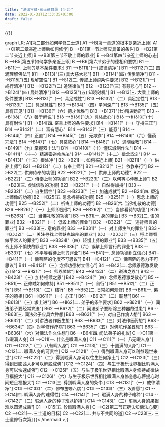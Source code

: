 ```yaml
---
title: "法海宝藏·三士道目录 (4-2)"
date: 2022-01-31T12:33:35+01:00
draft: false
---
```


{{<mermaid align="left">}}

graph LR;
    A1[第二部分如何学修三士道]
    A1 -->B[第一章道的根本是亲近上师]
    A1 -->C[第二章亲近上师后如何修学]
    B -->B1[第一节上师应具备的条件]
    B -->B2[第二节亲近上师]
    B -->B3[第三节不敬上师的罪业]
    B -->B4[第四节亲近上师的心态]
    B -->B5[第五节如何学多亲近上师]
    B -->B6[第六节弟子的德相和要求]
    B1 -->B11[一. 上师的基本条件要求:]
    B11 -->B111["(一) 戒律清净"]
    B11 -->B112["(二) 圆满理解佛法"]
    B11 -->B113["(三) 具大慈大悲"]
    B11 -->B114["(四) 传承清净"]
    B11 -->B115["(五) 理解空性"]
    B1 -->B12[二. 传戒上师的条件要求]
    B12 -->B121["(一) 戒行清净"]
    B12 -->B122["(二) 通晓律仪"]
    B12 -->B123["(三) 有慈悲心"]
    B12 -->B124["(四) 居处清净"]
    B12 -->B125["(五) 知晓时机"]
    B1 -->B13[三. 大乘上师的条件要求]
    B13 -->B131["（一）具足戒性"]
    B13 -->B132["（二）具足定性"]
    B13 -->B133["（三）具足慧性"]
    B13 -->B134["（四）学问深广"]
    B13 -->B135["（五）具有正见"]
    B13 -->B136["（六）德才优胜"]
    B13 -->B137["(七)精进勤奋"]
    B13 -->B138["（八）善于解说"]
    B13 -->B139["(九）具慈悲心"]
    B13 -->B1310["(十）具有耐性"]
    B1 -->B14[四. 密乘上师的条件要求]
    B14 -->B141["（一）守持三正"]
    B14 -->B142["（二）富有慧心"]
    B14 -->B143["（三）能忍"]
    B14 -->B144["（四）正直"]
    B14 -->B145["（五）无欺诈"]
    B14 -->B146["（六）懂药咒法"]
    B14 -->B147["（七）具慈悲心"]
    B14 -->B148["（八）通晓经教"]
    B14 -->B149["（九）掌握双十法"]
    B14 -->B1410["（十）懂坛城制作法"]
    B14 -->B1411["（十一）精通密道修炼法"]
    B14 -->B1412["（十二）信念坚定"]
    B14 -->B1413["（十三）根处净"]
    B2 -->B21[一. 如何亲近上师]
    B21 -->B211["（一）供养上师"]
    B21 -->B212["（二）侍奉上师"]
    B21 -->B213["（三）依教奉行"]
    B2 -->B22[二. 供养侍奉的功德]
    B22 -->B221["（一）供养上师的功德"]
    B22 -->B222["（二）侍奉上师的功德"]
    B22 -->B223["（三）以何等心侍奉上师"]
    B2 -->B23[三. 虔诚信敬的功德]
    B23 -->B231["（一）自然得加持"]
    B23 -->B232["（二）自生悟性"]
    B23 -->B233["（三）加速成就"]
    B2 -->B24[四. 塑造上师像的功德]
    B2 -->B25[五. 思念祈祷的功德]
    B25 -->B251["（一）思念上师的功德"]
    B25 -->B252["（二）祈祷上师的功德"]
    B2 -->B26[六. 当佛礼敬的功德]
    B26 -->B261["（一）上师即是佛"]
    B26 -->B262["（二）当佛看待的功德"]
    B26 -->B263["（三）当佛礼敬的功德"]
    B3 -->B31[一. 身的罪业]
    B3 -->B32[二. 语的罪业]
    B32 -->B321["（一）低毁上师的罪业"]
    B32 -->B322["（二）违背师言的罪业"]
    B3 -->B33[三. 意的罪业]
    B33 -->B331["（一）对上师生气的罪业"]
    B33 -->B332["（二）关注寻找上师缺点缺陷的罪业"]
    B33 -->B333["（三）将上师看做平常人的罪业"]
    B33 -->B334["（四）轻慢上师的罪业"]
    B33 -->B335["（五）令上师不愉快的罪业"]
    B33 -->B336["（六）误解上师言行的罪业"]
    B33 -->B337["（七）不平等看待上师的罪业"]
    B4 -->B41[一. 念师功德树立信心]
    B41 -->B411["（一）佛菩萨的化度不可思议"]
    B41 -->B412["（二）佛菩萨的愿力不可思议"]
    B41 -->B413["（三）念师功德树立信心"]
    B4 -->B42[二. 念师恩德激发敬心]
    B42 -->B421["（一）师恩胜佛"]
    B42 -->B422["（二）说法之恩"]
    B42 -->B423["（三）加持相续之恩"]
    B42 -->B424["（四）念师恩德激发敬心"]
    B5 -->B51[一. 正修时如何修持]
    B51 -->B511["（一）前行"]
    B51 -->B512["（二）正行"]
    B51 -->B513["（三）结行"]
    B5 -->B52[二. 日常如何观修]
    B6 -->B61[一. 弟子的德相]
    B61 -->B611["（一）心正"]
    B61 -->B612["（二）聪慧"]
    B61 -->B613["（三）求上进"]
    B6 -->B62[二. 弟子的条件要求]
    B62 -->B621["（一）闻法弟子要经常求法"]
    B62 -->B622["（二）闻法弟子要断除三种器的过患"]
    B6 -->B63[三. 闻法弟子应具六种想]
    B63 -->B631["（一）对自己作病人想"]
    B63 -->B632["（二）对讲法者作医生想"]
    B63 -->B633["（三）对法作医药想"]
    B63 -->B634["（四）对学修作疗病"]
    B63 -->B635["（五）对佛陀作圣者想"]
    B63 -->B636["（六）对佛法作久住想"]
    B6 -->B64[四. 闻法弟子的礼仪]
    C -->C1[第一节暇满人身]
    C1 -->C11[一. 什么是暇满人身]
    C11 -->C111["（一）八无暇人身"]
    C11 -->C112["（二）八有暇人身"]
    C11 -->C113["（三）十圆满的人身"]
    C1 -->C12[二. 暇满人身的可贵性]
    C12 -->C121["（一）得到暇满人身可以利益现世来世"]
    C12 -->C122["（二）得到暇满人身可以往生任何净土"]
    C12 -->C123["（三）得到日膨茜人身可以解脱成佛"]
    C12 -->C124["（四）与生于极乐世界相比暇满人身可以快速成佛"]
    C12 -->C125["（五）与生于极乐世界相比暇满人身修持戒律快且福报大"]
    C12 -->C126["（六）与生于极乐世界相比暇满人身修慈悲心菩提心时间短且福报大"]
    C1 -->C13[三. 得到暇满人身的条件:]
    C13 -->C131["（一）戒律清净"]
    C13 -->C132["（二）修布施等六度"]
    C13 -->C133["（三）发善愿"]
    C1 -->C14[四. 暇满人身的难得性]
    C14 -->C141["（一）暇满人身的种子难种"]
    C14 -->C142["（二）暇满人身的种子难以护持"]
    C14 -->C143["（三）暇满人身的果报难以圆满成熟"]
    C1 -->C15[五. 珍惜暇满人身]
    C -->C2[第二节正确认知佛法心要]
    C2 -->C21[一. 三士道的目标]
    C2 -->C22[二. 共与不共同的道]
    C2 -->C23[三. 三士道修行次第]
{{< /mermaid >}}
